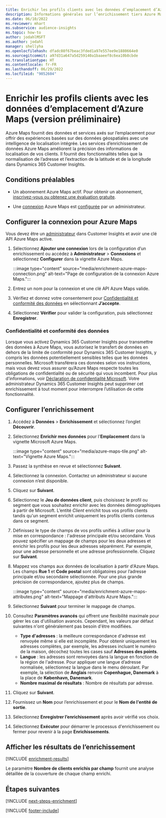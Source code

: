 ```yaml
---
title: Enrichir les profils clients avec les données d’emplacement d’Azure Maps (version préliminaire)
description: Informations générales sur l’enrichissement tiers Azure Maps.
ms.date: 06/10/2022
ms.reviewer: mhart
ms.subservice: audience-insights
ms.topic: how-to
author: jodahlMSFT
ms.author: jodahl
manager: shellyha
ms.openlocfilehash: dfadc08f67beac3fded1a97e557ee9e1880664e0
ms.sourcegitcommit: a97d31a647a5d259140a1baaeef8c6ea10b8cbde
ms.translationtype: HT
ms.contentlocale: fr-FR
ms.lasthandoff: 06/29/2022
ms.locfileid: "9052604"
---
```

# <a name="enrich-customer-profiles-with-location-data-from-azure-maps-preview"></a>Enrichir les profils clients avec les données d’emplacement d’Azure Maps (version préliminaire)

Azure Maps fournit des données et services axés sur l’emplacement pour offrir des expériences basées sur des données géospatiales avec une intelligence de localisation intégrée. Les services d’enrichissement de données Azure Maps améliorent la précision des informations de localisation de vos clients. Il fournit des fonctionnalités telles que la normalisation de l’adresse et l’extraction de la latitude et de la longitude dans Dynamics 365 Customer Insights.

## <a name="prerequisites"></a>Conditions préalables

- Un abonnement Azure Maps actif. Pour obtenir un abonnement, [inscrivez-vous ou obtenez une évaluation gratuite](https://azure.microsoft.com/services/azure-maps/).

- Une [connexion](connections.md) Azure Maps est [configurée](#configure-the-connection-for-azure-maps) par un administrateur.

## <a name="configure-the-connection-for-azure-maps"></a>Configurer la connexion pour Azure Maps

Vous devez être un [administrateur](permissions.md#admin) dans Customer Insights et avoir une clé API Azure Maps active.

1. Sélectionnez **Ajouter une connexion** lors de la configuration d’un enrichissement ou accédez à **Administrateur** > **Connexions** et sélectionnez **Configurer** dans la vignette Azure Maps.

   :::image type="content" source="media/enrichment-azure-maps-connection.png" alt-text="Page de configuration de la connexion Azure Maps.":::

1. Entrez un nom pour la connexion et une clé API Azure Maps valide.

1. Vérifiez et donnez votre consentement pour [Confidentialité et conformité des données](#data-privacy-and-compliance) en sélectionnant **J’accepte**.

1. Sélectionnez **Vérifier** pour valider la configuration, puis sélectionnez **Enregistrer**.

### <a name="data-privacy-and-compliance"></a>Confidentialité et conformité des données

Lorsque vous activez Dynamics 365 Customer Insights pour transmettre des données à Azure Maps, vous autorisez le transfert de données en dehors de la limite de conformité pour Dynamics 365 Customer Insights, y compris les données potentiellement sensibles telles que les données personnelles. Microsoft transférera ces données selon vos instructions, mais vous devez vous assurer qu’Azure Maps respecte toutes les obligations de confidentialité ou de sécurité qui vous incombent. Pour plus d’informations, voir [Déclaration de confidentialité Microsoft](https://go.microsoft.com/fwlink/?linkid=396732).
Votre administrateur Dynamics 365 Customer Insights peut supprimer cet enrichissement à tout moment pour interrompre l’utilisation de cette fonctionnalité.

## <a name="configure-the-enrichment"></a>Configurer l’enrichissement

1. Accédez à **Données** > **Enrichissement** et sélectionnez l’onglet **Découvrir**.

1. Sélectionnez **Enrichir mes données** pour l'**Emplacement** dans la vignette Microsoft Azure Maps.

   :::image type="content" source="media/azure-maps-tile.png" alt-text="Vignette Azure Maps.":::

1. Passez la synthèse en revue et sélectionnez **Suivant**.

1. Sélectionnez la connexion. Contactez un administrateur si aucune connexion n’est disponible.

1. Cliquez sur **Suivant**.

1. Sélectionnez le **Jeu de données client**, puis choisissez le profil ou segment que vous souhaitez enrichir avec les données démographiques à partir de Microsoft. L’entité *Client* enrichit tous vos profils clients tandis qu'un segment enrichit uniquement les profils clients contenus dans ce segment.

1. Définissez le type de champs de vos profils unifiés à utiliser pour la mise en correspondance : l'adresse principale et/ou secondaire. Vous pouvez spécifier un mappage de champs pour les deux adresses et enrichir les profils pour les deux adresses séparément. Par exemple, pour une adresse personnelle et une adresse professionnelle. Cliquez sur **Suivant**.

1. Mappez vos champs aux données de localisation à partir d'Azure Maps. Les champs **Rue 1** et **Code postal** sont obligatoires pour l’adresse principale et/ou secondaire sélectionnée. Pour une plus grande précision de correspondance, ajoutez plus de champs.

   :::image type="content" source="media/enrichment-azure-maps-attributes.png" alt-text="Mappage d'attributs Azure Maps.":::

1. Sélectionnez **Suivant** pour terminer le mappage de champs.

1. Consultez **Paramètres avancés** qui offrent une flexibilité maximale pour gérer les cas d'utilisation avancés. Cependant, les valeurs par défaut suivantes n'ont généralement pas besoin d'être modifiées.

   - **Type d'adresses** : la meilleure correspondance d'adresse est renvoyée même si elle est incomplète. Pour obtenir uniquement les adresses complètes, par exemple, les adresses incluant le numéro de la maison, décochez toutes les cases sauf **Adresses des points**.
   - **Langue** : les adresses sont renvoyées dans la langue en fonction de la région de l'adresse. Pour appliquer une langue d’adresse normalisée, sélectionnez la langue dans le menu déroulant. Par exemple, la sélection de **Anglais** renvoie **Copenhague, Danemark** à la place de **København, Danemark**.
   - **Nombre maximal de résultats** : Nombre de résultats par adresse.

1. Cliquez sur **Suivant**.

1. Fournissez un **Nom** pour l’enrichissement et pour le **Nom de l'entité de sortie**.

1. Sélectionnez **Enregistrer l’enrichissement** après avoir vérifié vos choix.

1. Sélectionnez **Exécuter** pour démarrer le processus d'enrichissement ou fermer pour revenir à la page **Enrichissements**.

## <a name="view-enrichment-results"></a>Afficher les résultats de l’enrichissement

[!INCLUDE [enrichment-results](includes/enrichment-results.md)]

Le paramètre **Nombre de clients enrichis par champ** fournit une analyse détaillée de la couverture de chaque champ enrichi.

## <a name="next-steps"></a>Étapes suivantes

[!INCLUDE [next-steps-enrichment](includes/next-steps-enrichment.md)]

[!INCLUDE [footer-include](includes/footer-banner.md)]
